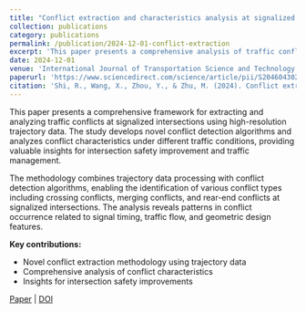 ```yaml
---
title: "Conflict extraction and characteristics analysis at signalized intersections using trajectory data"
collection: publications
category: publications
permalink: /publication/2024-12-01-conflict-extraction
excerpt: 'This paper presents a comprehensive analysis of traffic conflicts at signalized intersections using trajectory data, focusing on conflict extraction methods and characteristics analysis.'
date: 2024-12-01
venue: 'International Journal of Transportation Science and Technology'
paperurl: 'https://www.sciencedirect.com/science/article/pii/S2046043025000012'
citation: 'Shi, R., Wang, X., Zhou, Y., & Zhu, M. (2024). Conflict extraction and characteristics analysis at signalized intersections using trajectory data. <i>International Journal of Transportation Science and Technology</i>.'
---
```


This paper presents a comprehensive framework for extracting and analyzing traffic conflicts at signalized intersections using high-resolution trajectory data. The study develops novel conflict detection algorithms and analyzes conflict characteristics under different traffic conditions, providing valuable insights for intersection safety improvement and traffic management.

The methodology combines trajectory data processing with conflict detection algorithms, enabling the identification of various conflict types including crossing conflicts, merging conflicts, and rear-end conflicts at signalized intersections. The analysis reveals patterns in conflict occurrence related to signal timing, traffic flow, and geometric design features.

**Key contributions:**
- Novel conflict extraction methodology using trajectory data
- Comprehensive analysis of conflict characteristics
- Insights for intersection safety improvements

[Paper](https://www.sciencedirect.com/science/article/pii/S2046043025000012) | [DOI](https://doi.org/10.1016/j.ijtst.2024.12.001)
